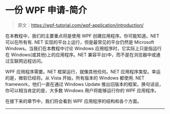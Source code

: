 # 一份 WPF 申请-简介

> 原文：<https://wpf-tutorial.com/wpf-application/introduction/>

在本教程中，我们的主要重点将是使用 WPF 创建应用程序。你可能知道。NET 可以在所有有. NET 实现的平台上运行，但是最常见的平台仍然是 Microsoft Windows。当我们在本教程中讨论 Windows 应用程序时，它实际上只是指运行在 Windows(或其他)上的应用程序。NET 兼容平台)中，而不是在浏览器中或通过互联网远程访问。

WPF 应用程序需要。NET 框架运行，就像其他任何。NET 应用程序类型。幸运的是，微软已经将。从 Vista 开始，所有版本的 Windows 都使用. NET framework，他们一直在通过 Windows Update 推出旧版本的框架。换句话说，你可以相当肯定的是，大多数 Windows 用户将能够运行你的 WPF 应用程序。

在接下来的章节中，我们将会看到 WPF 应用程序的结构和各个方面。

* * *